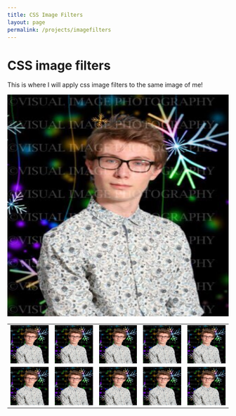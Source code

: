 ```yaml
---
title: CSS Image Filters
layout: page
permalink: /projects/imagefilters
---
```


<html lang="en">
<head>
	<link rel="stylesheet" href="/assets/css/imgfilters.css" />
</head>

<h1>CSS image filters</h1>
<div class="text-center mx-auto">
	<p>This is where I will apply css image filters to the same image of me!</p>
	<img src="../assets/img/android-chrome-512x512.png">
</div>
<table id="imgtable">
	<tbody>
		<tr>
			<td><img class="hue-rotate-filter" src="../assets/img/android-chrome-512x512.png"></td>
			<td><img class="blur-filter" src="../assets/img/android-chrome-512x512.png"></td>
			<td><img class="grayscale-filter" src="../assets/img/android-chrome-512x512.png"></td>
			<td><img class="opacity-filter" src="../assets/img/android-chrome-512x512.png"></td>
			<td><img class="saturate-filter" src="../assets/img/android-chrome-512x512.png"></td>
		</tr>
		<tr>
			<td><img class="sepia-filter" src="../assets/img/android-chrome-512x512.png"></td>
			<td><img class="invert-filter" src="../assets/img/android-chrome-512x512.png"></td>
			<td><img class="shadow-filter" src="../assets/img/android-chrome-512x512.png"></td>
			<td><img class="brightness-filter" src="../assets/img/android-chrome-512x512.png"></td>
			<td><img class="contrast-filter" src="../assets/img/android-chrome-512x512.png"></td>
		</tr>
	</tbody>
</table>

</html>